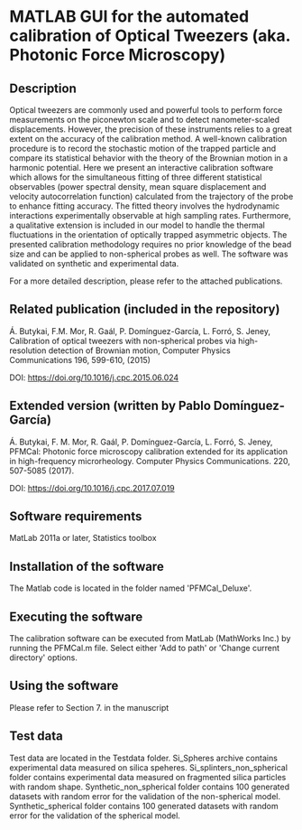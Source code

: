 # MATLAB GUI for the automated calibration of Optical Tweezers (aka. Photonic Force Microscopy)

## Description
Optical tweezers are commonly used and powerful tools to perform force measurements on the piconewton scale and to detect nanometer-scaled displacements. However, the precision of these instruments relies to a great extent on the accuracy of the calibration method. A well-known calibration procedure is to record the stochastic motion of the trapped particle and compare its statistical behavior with the theory of the Brownian motion in a harmonic potential. Here we present an interactive calibration software which allows for the simultaneous fitting of three different statistical observables (power spectral density, mean square displacement and velocity autocorrelation function) calculated from the trajectory of the probe to enhance fitting accuracy. The fitted theory involves the hydrodynamic interactions experimentally observable at high sampling rates. Furthermore, a qualitative extension is included in our model to handle the thermal fluctuations in the orientation of optically trapped asymmetric objects. The presented calibration methodology requires no prior knowledge of the bead size and can be applied to non-spherical probes as well. The software was validated on synthetic and experimental data.

For a more detailed description, please refer to the attached publications.

## Related publication (included in the repository)
Á. Butykai, F.M. Mor, R. Gaál, P. Domínguez-García, L. Forró, S. Jeney, Calibration of optical tweezers with non-spherical probes via high-resolution detection of Brownian motion, Computer Physics Communications 196, 599-610, (2015)

DOI: https://doi.org/10.1016/j.cpc.2015.06.024

## Extended version (written by Pablo Domínguez-García)
Á. Butykai, F. M. Mor, R. Gaál, P. Domínguez-García, L. Forró, S. Jeney, PFMCal: Photonic force microscopy calibration extended for its application	in high-frequency microrheology. Computer Physics Communications. 220, 507-5085 (2017).

DOI: https://doi.org/10.1016/j.cpc.2017.07.019


## Software requirements
MatLab 2011a or later, Statistics toolbox

## Installation of the software
The Matlab code is located in the folder named 'PFMCal_Deluxe'. 

## Executing the software
The calibration software can be executed from MatLab (MathWorks Inc.) by running the PFMCal.m file. Select either 'Add to path' or 'Change current directory' options.

## Using the software
Please refer to Section 7. in the manuscript

## Test data
Test data are located in the Testdata folder. 
Si_Spheres archive contains experimental data measured on silica speheres.
Si_splinters_non_spherical folder contains experimental data measured on fragmented silica particles with random shape.
Synthetic_non_spherical folder contains 100 generated datasets with random error for the validation of the non-spherical model.
Synthetic_spherical folder contains 100 generated datasets with random error for the validation of the spherical model.

